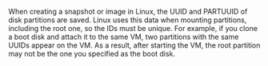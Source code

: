 When creating a snapshot or image in Linux, the UUID and PARTUUID of disk partitions are saved. Linux uses this data when mounting partitions, including the root one, so the IDs must be unique. For example, if you clone a boot disk and attach it to the same VM, two partitions with the same UUIDs appear on the VM. As a result, after starting the VM, the root partition may not be the one you specified as the boot disk.

